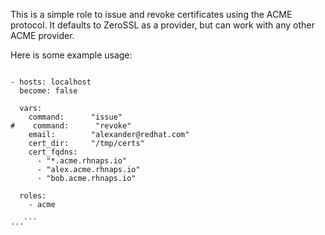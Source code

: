 This is a simple role to issue and revoke certificates using the ACME protocol. It defaults to ZeroSSL as a provider, but can work with any other ACME provider.

Here is some example usage:

```---

- hosts: localhost
  become: false

  vars:
    command:      "issue"
#    command:      "revoke"
    email:        "alexander@redhat.com"
    cert_dir:     "/tmp/certs"
    cert_fqdns:
      - "*.acme.rhnaps.io"
      - "alex.acme.rhnaps.io"
      - "bob.acme.rhnaps.io"

  roles:
    - acme

...```

